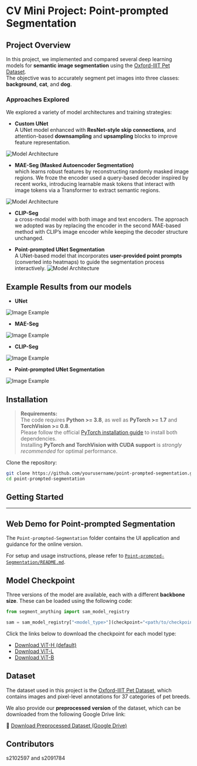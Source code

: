 # CV Mini Project: Point-prompted Segmentation

## Project Overview

In this project, we implemented and compared several deep learning models for **semantic image segmentation** using the [Oxford-IIIT Pet Dataset](https://www.robots.ox.ac.uk/~vgg/data/pets/).  
The objective was to accurately segment pet images into three classes: **background**, **cat**, and **dog**.

### Approaches Explored

We explored a variety of model architectures and training strategies:

- **Custom UNet**  
  A UNet model enhanced with **ResNet-style skip connections**, and attention-based **downsampling** and **upsampling** blocks to improve feature representation.
  
![Model Architecture](assets/unet.png)

- **MAE-Seg (Masked Autoencoder Segmentation)**  
which learns robust features by reconstructing randomly masked image regions. We froze the encoder used a query-based decoder inspired by recent works, introducing learnable mask tokens that interact with image tokens via a Transformer to extract semantic regions.

![Model Architecture](assets/auto2.png)
- **CLIP-Seg**  
  a cross-modal model with both image and text encoders. The approach we adopted was by replacing the encoder in the second MAE-based method with CLIP’s image encoder while keeping the decoder structure unchanged.

- **Point-prompted UNet Segmentation**  
  A UNet-based model that incorporates **user-provided point prompts** (converted into heatmaps) to guide the segmentation process interactively.
![Model Architecture](assets/unet_r.png)

## Example Results from our models

- **UNet**

![Image Example](assets/unet_example.png)

- **MAE-Seg**

![Image Example](assets/MAE.png)

- **CLIP-Seg**

![Image Example](assets/clip.png)

- **Point-prompted UNet Segmentation** 

![Image Example](assets/unet_point_example.png)

## Installation

> **Requirements:**  
> The code requires **Python >= 3.8**, as well as **PyTorch >= 1.7** and **TorchVision >= 0.8**.  
> Please follow the official [PyTorch installation guide](https://pytorch.org/get-started/locally/) to install both dependencies.  
> Installing **PyTorch and TorchVision with CUDA support** is *strongly recommended* for optimal performance.

Clone the repository:

```bash
git clone https://github.com/yourusername/point-prompted-segmentation.git
cd point-prompted-segmentation
```

## Getting Started

---

## Web Demo for Point-prompted Segmentation

The `Point-prompted-Segmentation` folder contains the UI application and guidance for the online version.  

For setup and usage instructions, please refer to [`Point-prompted-Segmentation/README.md`](Point-prompted-Segmentation/README.md).

## Model Checkpoint

Three versions of the model are available, each with a different **backbone size**. These can be loaded using the following code:

```python
from segment_anything import sam_model_registry

sam = sam_model_registry["<model_type>"](checkpoint="<path/to/checkpoint>")
```
Click the links below to download the checkpoint for each model type:

-  [Download ViT-H (default)](https://example.com/vit_h_checkpoint.pth)
-  [Download ViT-L](https://example.com/vit_l_checkpoint.pth)
-  [Download ViT-B](https://example.com/vit_b_checkpoint.pth)

## Dataset

The dataset used in this project is the [Oxford-IIIT Pet Dataset](https://www.robots.ox.ac.uk/~vgg/data/pets/), which contains images and pixel-level annotations for 37 categories of pet breeds.

We also provide our **preprocessed version** of the dataset, which can be downloaded from the following Google Drive link:

🔗 [Download Preprocessed Dataset (Google Drive)](https://drive.google.com/your-preprocessed-data-link)

## Contributors
s2102597 and s2091784
